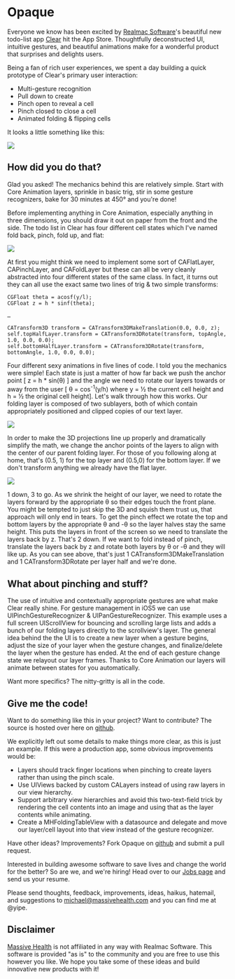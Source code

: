 Opaque
=======

Everyone we know has been excited by [Realmac Software][]'s beautiful new todo-list app [Clear][] hit the App Store. Thoughtfully deconstructed UI, intuitive gestures, and beautiful animations make for a wonderful product that surprises and delights users.

Being a fan of rich user experiences, we spent a day building a quick prototype of Clear's primary user interaction:

- Multi-gesture recognition
- Pull down to create
- Pinch open to reveal a cell
- Pinch closed to close a cell
- Animated folding & flipping cells

It looks a little something like this:

![](/Users/michael/Desktop/Opaque/Opaque.png)

How did you do that?
--------------------

Glad you asked! The mechanics behind this are relatively simple. Start with Core Animation layers, sprinkle in basic trig, stir in some gesture recognizers, bake for 30 minutes at 450&deg; and you're done!

Before implementing anything in Core Animation, especially anything in three dimensions, you should draw it out on paper from the front and the side. The todo list in Clear has four different cell states which I've named fold back, pinch, fold up, and flat:

![](/Users/michael/Desktop/Opaque/Sides.png)

At first you might think we need to implement some sort of CAFlatLayer, CAPinchLayer, and CAFoldLayer but these can all be very cleanly abstracted into four different states of the same class. In fact, it turns out they can all use the exact same two lines of trig & two simple transforms:

    CGFloat theta = acosf(y/l);
    CGFloat z = h * sinf(theta);    

    …
    
	CATransform3D transform = CATransform3DMakeTranslation(0.0, 0.0, z);
	self.topHalfLayer.transform = CATransform3DRotate(transform, topAngle, 1.0, 0.0, 0.0);
	self.bottomHalfLayer.transform = CATransform3DRotate(transform, bottomAngle, 1.0, 0.0, 0.0);
    

Four different sexy animations in five lines of code. I told you the mechanics were simple! Each state is just a matter of how far back we push the anchor point [ z = h * sin(&theta;) ] and the angle we need to rotate our layers towards or away from the user [ &theta; = cos<sup>-1</sup>(y/h) where y = &#189; the current cell height and h = &#189; the original cell height]. Let's walk through how this works. Our folding layer is composed of two sublayers, both of which contain appropriately positioned and clipped copies of our text layer.

![](/Users/michael/Desktop/Opaque/3D.png)

In order to make the 3D projections line up properly and dramatically simplify the math, we change the anchor points of the layers to align with the center of our parent folding layer. For those of you following along at home, that's (0.5, 1) for the top layer and (0.5,0) for the bottom layer. If we don't transform anything we already have the flat layer.

![](/Users/michael/Desktop/Opaque/Anchor.png)

1 down, 3 to go. As we shrink the height of our layer, we need to rotate the layers forward by the appropriate &theta; so their edges touch the front plane. You might be tempted to just skip the 3D and squish them trust us, that approach will only end in tears. To get the pinch effect we rotate the top and bottom layers by the appropriate &theta; and -&theta; so the layer halves stay the same height. This puts the layers in front of the screen so we need to translate the layers back by z. That's 2 down. If we want to fold instead of pinch, translate the layers back by z and rotate both layers by &theta; or -&theta; and they will like up. As you can see above, that's just 1 CATransform3DMakeTranslation and 1 CATransform3DRotate per layer half and we're done.


What about pinching and stuff?
------------------------------

The use of intuitive and contextually appropriate gestures are what make Clear really shine. For gesture management in iOS5 we can use UIPinchGestureRecognizer & UIPanGestureRecognizer. This example uses a full screen UIScrollView for bouncing and scrolling large lists and adds a bunch of our folding layers directly to the scrollview's layer. The general idea behind the the UI is to create a new layer when a gesture begins, adjust the size of your layer when the gesture changes, and finalize/delete the layer when the gesture has ended. At the end of each gesture change state we relayout our layer frames. Thanks to Core Animation our layers will animate between states for you automatically.

Want more specifics? The nitty-gritty is all in the code.

Give me the code!
-----------------

Want to do something like this in your project? Want to contribute? The source is hosted over here on [github][].

We explicitly left out some details to make things more clear, as this is just an example. If this were a production app, some obvious improvements would be:

* Layers should track finger locations when pinching to create layers rather than using the pinch scale.
* Use UIViews backed by custom CALayers instead of using raw layers in our view hierarchy.
* Support arbitrary view hierarchies and avoid this two-text-field trick by rendering the cell contents into an image and using that as the layer contents while animating.
* Create a MHFoldingTableView with a datasource and delegate and move our layer/cell layout into that view instead of the gesture recognizer.

Have other ideas? Improvements? Fork Opaque on [github][] and submit a pull request.

Interested in building awesome software to save lives and change the world for the better? So are we, and we're hiring! Head over to our [Jobs page][] and send us your resume.

Please send thoughts, feedback, improvements, ideas, haikus, hatemail, and suggestions to [michael@massivehealth.com][] and you can find me at @yipe.

Disclaimer
----------

[Massive Health][] is not affiliated in any way with Realmac Software. This software is provided "as is" to the community and you are free to use this however you like. We hope you take some of these ideas and build innovative new products with it!

[Massive Health]: http://www.massivehealth.com
[Realmac Software]: http://www.realmacsoftware.com/
[Clear]: http://www.realmacsoftware.com/clear/
[michael@massivehealth.com]: mailto:michael@massivehealth.com
[github]: http://www.github.com/MassiveHealth/Opaque
[Jobs page]: http://massivehealth.com/jobs-front-end